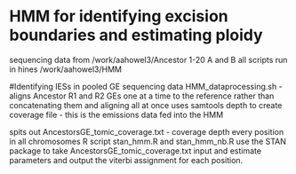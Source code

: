 # HMM for identifying excision boundaries and estimating ploidy

sequencing data from /work/aahowel3/Ancestor 1-20 A and B 
all scripts run in hines /work/aahowel3/HMM

#Identifying IESs in pooled GE sequencing data 
HMM_dataprocessing.sh - aligns Ancestor R1 and R2 GEs one at a time to the reference rather than concatenating them and aligning all at once
uses samtools depth to create coverage file - this is the emissions data fed into the HMM

spits out AncestorsGE_tomic_coverage.txt - coverage depth every position in all chromosomes 
R script stan_hmm.R and stan_hmm_nb.R use the STAN package to take AncestorsGE_tomic_coverage.txt input and estimate parameters and output the viterbi assignment for each position. 





